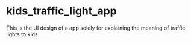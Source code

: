 # kids_traffic_light_app
This is the UI design of a app solely for explaining the meaning of traffic lights to kids.   
